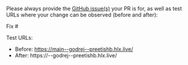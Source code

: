 Please always provide the [GitHub issue(s)](../issues) your PR is for, as well as test URLs where your change can be observed (before and after):

Fix #<gh-issue-id>

Test URLs:
- Before: https://main--godrej--preetishb.hlx.live/
- After: https://<branch>--godrej--preetishb.hlx.live/
